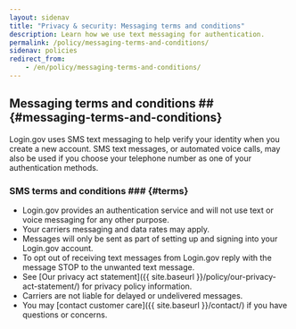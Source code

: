 ```yaml
---
layout: sidenav
title: "Privacy & security: Messaging terms and conditions"
description: Learn how we use text messaging for authentication.
permalink: /policy/messaging-terms-and-conditions/
sidenav: policies
redirect_from:
    - /en/policy/messaging-terms-and-conditions/
---
```

## Messaging terms and conditions ## {#messaging-terms-and-conditions}
 Login.gov uses SMS text messaging to help verify your identity when you create a new account. SMS text messages, or automated voice calls, may also be used if you choose your telephone number as one of your authentication methods.

### SMS terms and conditions ### {#terms}

* Login.gov provides an authentication service and will not use text or voice messaging for any other purpose.
* Your carriers messaging and data rates may apply.
* Messages will only be sent as part of setting up and signing into your Login.gov account.
* To opt out of receiving text messages from Login.gov reply with the message STOP to the unwanted text message.
* See [Our privacy act statement]({{ site.baseurl }}/policy/our-privacy-act-statement/) for privacy policy information.
* Carriers are not liable for delayed or undelivered messages.
* You may [contact customer care]({{ site.baseurl }}/contact/) if you have questions or concerns.
